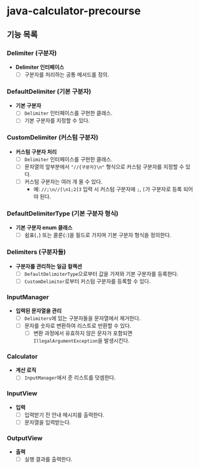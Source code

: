 # java-calculator-precourse
## 기능 목록

### Delimiter (구분자)
* **Delimiter 인터페이스**
  * [ ] 구분자를 처리하는 공통 메서드를 정의.

### DefaultDelimiter (기본 구분자)
* **기본 구분자**
  * [ ] `Delimiter` 인터페이스를 구현한 클래스.
  * [ ] 기본 구분자를 지정할 수 있다.

### CustomDelimiter (커스텀 구분자)
* **커스텀 구분자 처리**
  * [ ] `Delimiter` 인터페이스를 구현한 클래스.
  * [ ] 문자열의 앞부분에서 `"//{구분자}\n"` 형식으로 커스텀 구분자를 지정할 수 있다.
  * [ ] 커스텀 구분자는 여러 개 올 수 있다.
    * 예: `//;\n//[\n1;2[3` 입력 시 커스텀 구분자에 `;`, `[`가 구분자로 등록 되어야 된다.

### DefaultDelimiterType (기본 구분자 형식)
* **기본 구분자 enum 클래스**
  * [ ] 쉼표(`,`) 또는 콜론(`:`)을 필드로 가지며 기본 구분자 형식을 정의한다.

### Delimiters (구분자들)
* **구분자를 관리하는 일급 컬렉션**
  * [ ] `DefaultDelimiterType`으로부터 값을 가져와 기본 구분자를 등록한다.
  * [ ] `CustomDelimiter`로부터 커스텀 구분자를 등록할 수 있다.

### InputManager
* **입력된 문자열을 관리**
  * [ ] `Delimiters`에 있는 구분자들을 문자열에서 제거한다.
  * [ ] 문자를 숫자로 변환하여 리스트로 반환할 수 있다.
    * [ ] 변환 과정에서 유효하지 않은 문자가 포함되면 `IllegalArgumentException`을 발생시킨다.

### Calculator
* **계산 로직**
  * [ ] `InputManager`에서 준 리스트를 덧셈한다.

### InputView
* **입력**
  * [ ] 입력받기 전 안내 메시지를 출력한다.
  * [ ] 문자열을 입력받는다.

### OutputView
* **출력**
  * [ ] 실행 결과를 출력한다.
